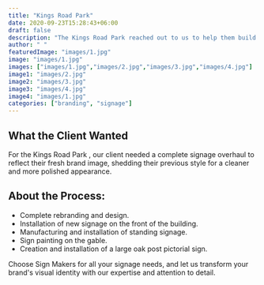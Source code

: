 ```yaml
---
title: "Kings Road Park"
date: 2020-09-23T15:28:43+06:00
draft: false
description: "The Kings Road Park reached out to us to help them build top notch sign boards for their business"
author: " "
featuredImage: "images/1.jpg"
image: "images/1.jpg"
images: ["images/1.jpg","images/2.jpg","images/3.jpg","images/4.jpg"]
image1: "images/2.jpg"
image2: "images/3.jpg"
image3: "images/4.jpg"
image4: "images/1.jpg"
categories: ["branding", "signage"]
---
```


## What the Client Wanted
For the Kings Road Park , our client needed a complete signage overhaul to reflect their fresh brand image, shedding their previous style for a cleaner and more polished appearance.

## About the Process:
- Complete rebranding and design.
- Installation of new signage on the front of the building.
- Manufacturing and installation of standing signage.
- Sign painting on the gable.
- Creation and installation of a large oak post pictorial sign.

Choose Sign Makers for all your signage needs, and let us transform your brand's visual identity with our expertise and attention to detail.
